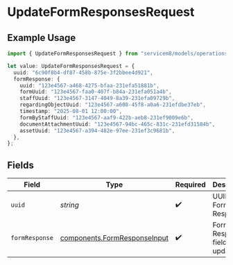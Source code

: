 # UpdateFormResponsesRequest

## Example Usage

```typescript
import { UpdateFormResponsesRequest } from "servicem8/models/operations";

let value: UpdateFormResponsesRequest = {
  uuid: "6c90f8b4-df87-458b-875e-3f2bbee4d921",
  formResponse: {
    uuid: "123e4567-a468-4275-bfaa-231efa51881b",
    formUuid: "123e4567-faa0-407f-b84a-231efa051a4b",
    staffUuid: "123e4567-3147-4049-8a39-231efa09729b",
    regardingObjectUuid: "123e4567-a608-45f8-a0a6-231efdbe37eb",
    timestamp: "2025-08-01 12:00:00",
    formByStaffUuid: "123e4567-aaf9-422b-aeb8-231ef9009e6b",
    documentAttachmentUuid: "123e4567-94bc-465c-831c-231efd31584b",
    assetUuid: "123e4567-a394-482e-97ee-231ef3c9681b",
  },
};
```

## Fields

| Field                                                                        | Type                                                                         | Required                                                                     | Description                                                                  |
| ---------------------------------------------------------------------------- | ---------------------------------------------------------------------------- | ---------------------------------------------------------------------------- | ---------------------------------------------------------------------------- |
| `uuid`                                                                       | *string*                                                                     | :heavy_check_mark:                                                           | UUID of the Form Response                                                    |
| `formResponse`                                                               | [components.FormResponseInput](../../models/components/formresponseinput.md) | :heavy_check_mark:                                                           | Form Response fields to update                                               |
